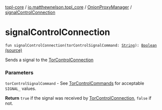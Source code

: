 [topl-core](../../index.md) / [io.matthewnelson.topl_core](../index.md) / [OnionProxyManager](index.md) / [signalControlConnection](./signal-control-connection.md)

# signalControlConnection

`fun signalControlConnection(torControlSignalCommand: `[`String`](https://kotlinlang.org/api/latest/jvm/stdlib/kotlin/-string/index.html)`): `[`Boolean`](https://kotlinlang.org/api/latest/jvm/stdlib/kotlin/-boolean/index.html) [(source)](https://github.com/05nelsonm/TorOnionProxyLibrary-Android/blob/master/topl-core/src/main/java/io/matthewnelson/topl_core/OnionProxyManager.kt#L876)

Sends a signal to the  [TorControlConnection](#)

### Parameters

`torControlSignalCommand` - See [TorControlCommands](#) for acceptable `SIGNAL_` values.

**Return**
`true` if the signal was received by [TorControlConnection](#), `false` if not.

